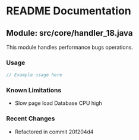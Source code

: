 # README Documentation

## Module: src/core/handler_18.java

This module handles performance bugs operations.

### Usage

```java
// Example usage here
```

### Known Limitations

- Slow page load Database CPU high

### Recent Changes

- Refactored in commit 20f204d4
